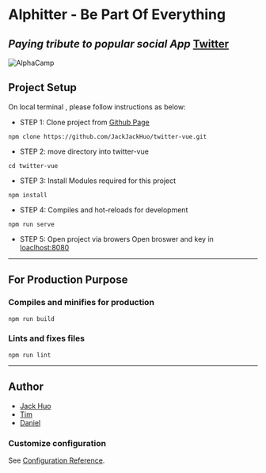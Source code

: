 # **Alphitter** - Be Part Of Everything
## *Paying tribute to popular social App* **[Twitter](https://twitter.com/)**
![AlphaCamp](https://media-exp1.licdn.com/dms/image/C560BAQEJME754QmfcQ/company-logo_200_200/0/1519883768060?e=2159024400&v=beta&t=kkL_dJb9_NqeeioYh76B4eY6mzQUaIvqTQ2u6RVzvz0)
## **Project Setup**
On local terminal , please follow instructions as below:
- STEP 1: Clone project from [Github Page](https://github.com/JackJackHuo/twitter-vue.git) 
```
npm clone https://github.com/JackJackHuo/twitter-vue.git
```
- STEP 2: move directory into twitter-vue
```
cd twitter-vue
```
- STEP 3: Install Modules required for this project
```
npm install
```
- STEP 4: Compiles and hot-reloads for development
```
npm run serve
```
- STEP 5: Open project via browers
Open broswer and key in [loaclhost:8080](loaclhost:8080)


***
## **For Production Purpose**
### Compiles and minifies for production
```
npm run build
```

### Lints and fixes files
```
npm run lint
```
***

## **Author**
- [Jack Huo](https://github.com/JackJackHuo)
- [Tim](https://github.com/TimZXJ)
- [Daniel](https://github.com/JackJackHuo)

### Customize configuration
See [Configuration Reference](https://cli.vuejs.org/config/).
